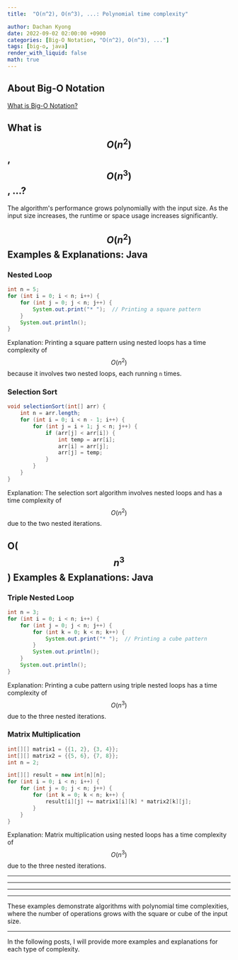 ```yaml
---
title:  "O(n^2), O(n^3), ...: Polynomial time complexity"

author: Dachan Kyong
date: 2022-09-02 02:00:00 +0900
categories: [Big-O Notation, "O(n^2), O(n^3), ..."]
tags: [big-o, java]
render_with_liquid: false
math: true
---
```


## **About Big-O Notation**
[What is Big-O Notation?](https://dachan-kyong.github.io/posts/about-big-O-notation/)


## **What is $$O(n^2)$$, $$O(n^3)$$, ...?**
The algorithm's performance grows polynomially with the input size. As the input size increases, the runtime or space usage increases significantly.



## **$$O(n^2)$$ Examples & Explanations: Java**

### Nested Loop
```java
int n = 5;
for (int i = 0; i < n; i++) {
    for (int j = 0; j < n; j++) {
        System.out.print("* ");  // Printing a square pattern
    }
    System.out.println();
}
```
Explanation: Printing a square pattern using nested loops has a time complexity of $$O(n^2)$$ because it involves two nested loops, each running `n` times.

### Selection Sort
```java
void selectionSort(int[] arr) {
    int n = arr.length;
    for (int i = 0; i < n - 1; i++) {
        for (int j = i + 1; j < n; j++) {
            if (arr[j] < arr[i]) {
                int temp = arr[i];
                arr[i] = arr[j];
                arr[j] = temp;
            }
        }
    }
}
```
Explanation: The selection sort algorithm involves nested loops and has a time complexity of $$O(n^2)$$ due to the two nested iterations.

## **O($$n^3$$) Examples & Explanations: Java**

### Triple Nested Loop
```java
int n = 3;
for (int i = 0; i < n; i++) {
    for (int j = 0; j < n; j++) {
        for (int k = 0; k < n; k++) {
            System.out.print("* ");  // Printing a cube pattern
        }
        System.out.println();
    }
    System.out.println();
}
```
Explanation: Printing a cube pattern using triple nested loops has a time complexity of $$O(n^3)$$ due to the three nested iterations.

### Matrix Multiplication
```java
int[][] matrix1 = {{1, 2}, {3, 4}};
int[][] matrix2 = {{5, 6}, {7, 8}};
int n = 2;

int[][] result = new int[n][n];
for (int i = 0; i < n; i++) {
    for (int j = 0; j < n; j++) {
        for (int k = 0; k < n; k++) {
            result[i][j] += matrix1[i][k] * matrix2[k][j];
        }
    }
}
```
Explanation: Matrix multiplication using nested loops has a time complexity of $$O(n^3)$$ due to the three nested iterations.

---
---
---
---
These examples demonstrate algorithms with polynomial time complexities, where the number of operations grows with the square or cube of the input size.

---
In the following posts, I will provide more examples and explanations for each type of complexity.


